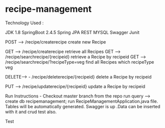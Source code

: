 # recipe-management

Technology Used :

JDK 1.8
SpringBoot 2.4.5
Spring JPA
REST
MYSQL
Swagger
Junit


POST -->  /recipe/createrecipe	             create new Recipe

GET	 -->   /recipe/createrecipe	                 retrieve all Recipes
GET	 -->   /recipe/searchrecipe/{recipeid}	               retrieve a Recipe by recipeid
GET	 -->   /recipe/searchrecipe/?recipeType=veg	   find all Recipes which recipeType  veg

DELETE--> -	/recipe/deleterecipe/{recipeid}	               delete a Recipe by recipeid

PUT   -->	/recipe/updaterecipe/{recipeid}	               update a Recipe by recipeid


Run Instructions -
Checkout master branch from the repo 
run query --> create db recipemanagement;
run RecipeManagementApplication.java file. Tables will be automatically generated.
Swagger is up .Data can be inserted with it and crud test also.


Test
